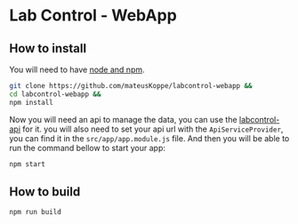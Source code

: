 # Lab Control - WebApp

## How to install
You will need to have [node and npm](https://nodejs.org/en/).
```bash
git clone https://github.com/mateusKoppe/labcontrol-webapp &&
cd labcontrol-webapp &&
npm install
```
Now you will need an api to manage the data, you can use the [labcontrol-api](https://github.com/mateusKoppe/labcontrol-api) for it. you will also need to set your api url with the `ApiServiceProvider`, you can find it in the `src/app/app.module.js` file.
And then you will be able to run the command bellow to start your app:
```bash
npm start
```

## How to build
```bash
npm run build
```
